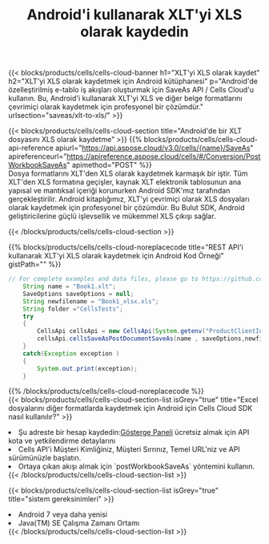 ﻿---
title:  Android'i kullanarak XLT'yi XLS olarak kaydedin
description:  XLT formatındaki dosyayı XLS formatındaki dosya olarak kaydetmek için Android için Aspose.Cells Cloud SDK'yı kullanma.
kwords: Excel, Save XLT as XLS, REST, Android
howto: How to save XLT as XLS using Aspose.Cells Cloud Android library.
---
{{< blocks/products/cells/cells-cloud-banner h1="XLT\'yi XLS olarak kaydet" h2="XLT\'yi XLS olarak kaydetmek için Android kütüphanesi" p="Android\'de özelleştirilmiş e-tablo iş akışları oluşturmak için SaveAs API / Cells Cloud\'u kullanın. Bu, Android\'i kullanarak XLT\'yi XLS ve diğer belge formatlarını çevrimiçi olarak kaydetmek için profesyonel bir çözümdür." urlsection="saveas/xlt-to-xls/" >}}

{{< blocks/products/cells/cells-cloud-section title="Android\'de bir XLT dosyasını XLS olarak kaydetme" >}}
{{% blocks/products/cells/cells-cloud-api-reference apiurl="https://api.aspose.cloud/v3.0/cells/{name}/SaveAs" apireferenceurl="https://apireference.aspose.cloud/cells/#/Conversion/PostWorkbookSaveAs" apimethod="POST" %}}
<br/>
Dosya formatlarını XLT'den XLS olarak kaydetmek karmaşık bir iştir. Tüm XLT'den XLS formatına geçişler, kaynak XLT elektronik tablosunun ana yapısal ve mantıksal içeriği korunurken Android SDK'mız tarafından gerçekleştirilir. Android kitaplığımız, XLT'yi çevrimiçi olarak XLS dosyaları olarak kaydetmek için profesyonel bir çözümdür. Bu Bulut SDK, Android geliştiricilerine güçlü işlevsellik ve mükemmel XLS çıkışı sağlar.

{{< /blocks/products/cells/cells-cloud-section >}}

{{% blocks/products/cells/cells-cloud-noreplacecode title="REST API\'i kullanarak XLT\'yi XLS olarak kaydetmek için Android Kod Örneği" gistPath="" %}}
  
```java
// For complete examples and data files, please go to https://github.com/aspose-cells-cloud/aspose-cells-cloud-android/
    String name = "Book1.xlt";
    SaveOptions saveOptions = null;
    String newfilename = "Book1_xlsx.xls";
    String folder ="CellsTests";
    try
    {
        CellsApi cellsApi = new CellsApi(System.getenv("ProductClientId"), System.getenv("ProductClientSecret"));
        cellsApi.cellsSaveAsPostDocumentSaveAs(name , saveOptions,newfilename,false,false,folder,null,null,null,true);                       
    }
    catch(Exception exception )
    {
        System.out.print(exception);
    }
```
  
{{% /blocks/products/cells/cells-cloud-noreplacecode %}}
<br/>
{{< blocks/products/cells/cells-cloud-section-list isGrey="true" title="Excel dosyalarını diğer formatlarda kaydetmek için Android için Cells Cloud SDK nasıl kullanılır?" >}}
<li> Şu adreste bir hesap kaydedin:<a href="https://dashboard.aspose.cloud/">Gösterge Paneli</a> ücretsiz almak için API kota ve yetkilendirme detaylarını</li>
<li>Cells API'i Müşteri Kimliğiniz, Müşteri Sırrınız, Temel URL'niz ve API sürümünüzle başlatın.</li>
<li>Ortaya çıkan akışı almak için `postWorkbookSaveAs` yöntemini kullanın.</li>
{{< /blocks/products/cells/cells-cloud-section-list >}}

{{< blocks/products/cells/cells-cloud-section-list isGrey="true" title="sistem gereksinimleri" >}}
<li>Android 7 veya daha yenisi</li>
<li>Java(TM) SE Çalışma Zamanı Ortamı</li>
{{< /blocks/products/cells/cells-cloud-section-list >}}

